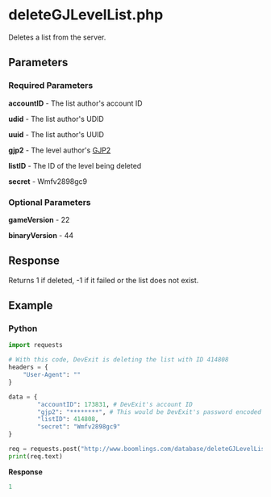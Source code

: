 # deleteGJLevelList.php

Deletes a list from the server.

## Parameters

### Required Parameters

**accountID** - The list author's account ID
  
**udid** - The list author's UDID
  
**uuid** - The list author's UUID

**gjp2** - The level author's [GJP2](/topics/encryption/gjp.md)

**listID** - The ID of the level being deleted

**secret** - Wmfv2898gc9

### Optional Parameters

**gameVersion** - 22

**binaryVersion** - 44

## Response

Returns 1 if deleted, -1 if it failed or the list does not exist.

## Example

<!-- tabs:start -->

### **Python**

```py
import requests

# With this code, DevExit is deleting the list with ID 414808
headers = {
    "User-Agent": ""
}

data = {
        "accountID": 173831, # DevExit's account ID
        "gjp2": "********", # This would be DevExit's password encoded with GJP2 encryption
        "listID": 414808,
        "secret": "Wmfv2898gc9"
}

req = requests.post("http://www.boomlings.com/database/deleteGJLevelList.php", data=data, headers=headers)
print(req.text)
```

**Response**
```py
1
```

<!-- tabs:end -->
